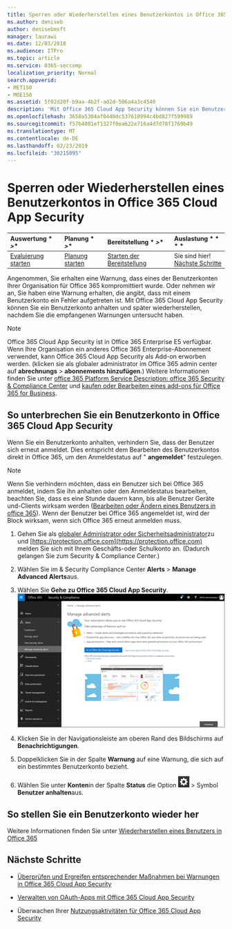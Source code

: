 ```yaml
---
title: Sperren oder Wiederherstellen eines Benutzerkontos in Office 365 Cloud App Security
ms.author: deniseb
author: denisebmsft
manager: laurawi
ms.date: 12/03/2018
ms.audience: ITPro
ms.topic: article
ms.service: O365-seccomp
localization_priority: Normal
search.appverid:
- MET150
- MOE150
ms.assetid: 5f02d20f-b9aa-4b2f-ad2d-506a4a3c4540
description: 'Mit Office 365 Cloud App Security können Sie ein Benutzerkonto anhalten oder aufheben. '
ms.openlocfilehash: 3650a5304af0440dc537610994c4bd827f599989
ms.sourcegitcommit: f57b4001ef1327f0ea622e716a4d7d78f1769b49
ms.translationtype: MT
ms.contentlocale: de-DE
ms.lasthandoff: 02/23/2019
ms.locfileid: "30215095"
---
```

# <a name="suspend-or-restore-a-user-account-in-office-365-cloud-app-security"></a>Sperren oder Wiederherstellen eines Benutzerkontos in Office 365 Cloud App Security

|Auswertung * *\>**|Planung * *\>**|Bereitstellung * *\>**|Auslastung * * * *|
|:-----|:-----|:-----|:-----|
|[Evaluierung starten](office-365-cas-overview.md) <br/> |[Planung starten](get-ready-for-office-365-cas.md) <br/> |[Starten der Bereitstellung](turn-on-office-365-cas.md) <br/> |Sie sind hier!  <br/> [Nächste Schritte](suspend-or-restore-an-account-in-ocas.md#nextsteps) <br/> |
   
Angenommen, Sie erhalten eine Warnung, dass eines der Benutzerkonten Ihrer Organisation für Office 365 kompromittiert wurde. Oder nehmen wir an, Sie haben eine Warnung erhalten, die angibt, dass mit einem Benutzerkonto ein Fehler aufgetreten ist. Mit Office 365 Cloud App Security können Sie ein Benutzerkonto anhalten und später wiederherstellen, nachdem Sie die empfangenen Warnungen untersucht haben.
  
> [!NOTE]
> Office 365 Cloud App Security ist in Office 365 Enterprise E5 verfügbar. Wenn Ihre Organisation ein anderes Office 365 Enterprise-Abonnement verwendet, kann Office 365 Cloud App Security als Add-on erworben werden. (klicken sie als globaler administrator im Office 365 admin center auf **abrechnungs** \> **abonnements hinzufügen**.) Weitere Informationen finden Sie unter [office 365 Platform Service Description: office 365 Security &amp; Compliance Center](https://technet.microsoft.com/en-us/library/dn933793.aspx) und [kaufen oder Bearbeiten eines add-ons für Office 365 for Business](https://support.office.com/article/4e7b57d6-b93b-457d-aecd-0ea58bff07a6). 
  
## <a name="to-suspend-a-user-account-in-office-365-cloud-app-security"></a>So unterbrechen Sie ein Benutzerkonto in Office 365 Cloud App Security

Wenn Sie ein Benutzerkonto anhalten, verhindern Sie, dass der Benutzer sich erneut anmeldet. Dies entspricht dem Bearbeiten des Benutzerkontos direkt in Office 365, um den Anmeldestatus auf " **angemeldet**" festzulegen.
  
> [!NOTE]
> Wenn Sie verhindern möchten, dass ein Benutzer sich bei Office 365 anmeldet, indem Sie ihn anhalten oder den Anmeldestatus bearbeiten, beachten Sie, dass es eine Stunde dauern kann, bis alle Benutzer Geräte und-Clients wirksam werden ([Bearbeiten oder Ändern eines Benutzers in office 365](https://support.office.com/article/42BB3F17-8F9D-4182-B434-5F1C8024E614#SingleUserPreview)). Wenn der Benutzer bei Office 365 angemeldet ist, wird der Block wirksam, wenn sich Office 365 erneut anmelden muss. 
  
1. Gehen Sie als [globaler Administrator oder Sicherheitsadministrator](permissions-in-the-security-and-compliance-center.md)zu und [https://protection.office.com](https://protection.office.com) melden Sie sich mit Ihrem Geschäfts-oder Schulkonto an. (Dadurch gelangen Sie zum Security &amp; Compliance Center.) 
    
2. Wählen Sie im &amp; Security Compliance Center **Alerts** \> **Manage Advanced Alerts**aus.
    
3. Wählen Sie **Gehe zu Office 365 Cloud App Security**.<br>![Wählen Sie im &amp; Security Compliance Center erweiterte Warnungen verwalten aus, um zu Office 365 Cloud App Security zu wechseln.](media/958632d4-03e3-4ade-8e22-d5509db6fca7.png)<br>
  
4. Klicken Sie in der Navigationsleiste am oberen Rand des Bildschirms auf **Benachrichtigungen**.
    
5. Doppelklicken Sie in der Spalte **Warnung** auf eine Warnung, die sich auf ein bestimmtes Benutzerkonto bezieht. 
    
6. Wählen Sie unter **Konten**in der Spalte **Status** die Option ![Einstellungs Einstellungen](media/e01b75cc-b28f-4b83-8f86-b1b13dc27ab2.png) \> Symbol **Benutzer anhalten**aus.
    
## <a name="to-restore-a-user-account"></a>So stellen Sie ein Benutzerkonto wieder her

Weitere Informationen finden Sie unter [Wiederherstellen eines Benutzers in Office 365](https://support.office.com/article/2c261e42-5dd1-48b0-845f-2a016d29cfc1)
  
## <a name="next-steps"></a>Nächste Schritte

- [Überprüfen und Ergreifen entsprechender Maßnahmen bei Warnungen in Office 365 Cloud App Security](review-office-365-cas-alerts.md)
    
- [Verwalten von OAuth-Apps mit Office 365 Cloud App Security](manage-app-permissions-in-ocas.md)
    
- Überwachen Ihrer [Nutzungsaktivitäten für Office 365 Cloud App Security](utilization-activities-for-ocas.md)
    

